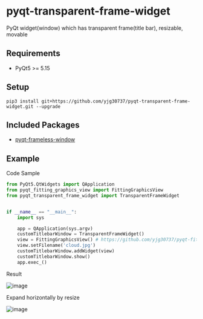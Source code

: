 # pyqt-transparent-frame-widget
PyQt widget(window) which has transparent frame(title bar), resizable, movable

## Requirements
* PyQt5 >= 5.15

## Setup
```pip3 install git+https://github.com/yjg30737/pyqt-transparent-frame-widget.git --upgrade```

## Included Packages
* <a href="https://github.com/yjg30737/pyqt-frameless-window.git">pyqt-frameless-window</a>

## Example
Code Sample
```python
from PyQt5.QtWidgets import QApplication
from pyqt_fitting_graphics_view import FittingGraphicsView
from pyqt_transparent_frame_widget import TransparentFrameWidget


if __name__ == "__main__":
    import sys

    app = QApplication(sys.argv)
    customTitlebarWindow = TransparentFrameWidget()
    view = FittingGraphicsView() # https://github.com/yjg30737/pyqt-fitting-graphics-view.git
    view.setFilename('cloud.jpg')
    customTitlebarWindow.addWidget(view)
    customTitlebarWindow.show()
    app.exec_()
```

Result

![image](https://user-images.githubusercontent.com/55078043/160344194-046be239-d30d-4e1b-8827-69c8b1962aad.png)

Expand horizontally by resize

![image](https://user-images.githubusercontent.com/55078043/160344253-d9e50834-0a82-4121-8c56-2324971fa14b.png)

